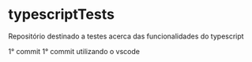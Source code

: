 # typescriptTests
Repositório destinado a testes acerca das funcionalidades do typescript

1° commit
1° commit utilizando o vscode
